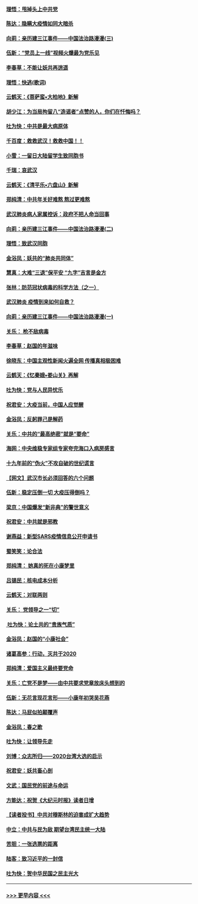 #### [理悟：甩掉头上中共党](../pages/nsc993/n11838826.md?t=02021844) 
#### [陈达：隐瞒大疫情如同大暗杀](../pages/nsc993/n11838771.md?t=02021844) 
#### [向莉：亲历建三江事件——中国法治路漫漫(三)](../pages/nsc993/n11831825.md?t=02021844) 
#### [伍新：“党员上一线”视频火爆最为党乐见](../pages/nsc993/n11838200.md?t=02021844) 
#### [李春草：不能让妖共再逍遥](../pages/nsc993/n11838102.md?t=02021844) 
#### [理悟：快逃(歌词)](../pages/nsc993/n11838083.md?t=02021844) 
#### [云鹤天：《菩萨蛮▪大柏地》新解](../pages/nsc993/n11838059.md?t=02021844) 
#### [胡少江：为当局拘留八“造谣者”点赞的人，你们在忏悔吗？](../pages/nsc993/n11836801.md?t=02021844) 
#### [吐为快：中共是最大病原体](../pages/nsc993/n11836748.md?t=02021844) 
#### [千百度：救救武汉！救救中国！！](../pages/nsc993/n11836145.md?t=02021844) 
#### [小雪：一留日大陆留学生致同胞书](../pages/nsc993/n11834624.md?t=02021844) 
#### [千瑞：哀武汉](../pages/nsc993/n11833647.md?t=02021844) 
#### [云鹤天：《清平乐▪六盘山》新解](../pages/nsc993/n11833611.md?t=02021844) 
#### [郑纯清：中共年关好难熬 熬过更难熬](../pages/nsc993/n11833489.md?t=02021844) 
#### [武汉肺炎病人家属控诉：政府不把人命当回事](../pages/nsc993/n11833205.md?t=02021844) 
#### [向莉：亲历建三江事件——中国法治路漫漫(二)](../pages/nsc993/n11829102.md?t=02021844) 
#### [理悟：致武汉同胞](../pages/nsc993/n11831522.md?t=02021844) 
#### [金浴凤：妖共的“肺炎共同体”](../pages/nsc993/n11829448.md?t=02021844) 
#### [慧真：大难“三退”保平安 “九字”吉言是金方](../pages/nsc993/n11829501.md?t=02021844) 
#### [张林：防范冠状病毒的科学方法（之一）](../pages/nsc993/n11828618.md?t=02021844) 
#### [武汉肺炎 疫情到来如何自救？](../pages/nsc993/n11827632.md?t=02021844) 
#### [向莉：亲历建三江事件——中国法治路漫漫(一)](../pages/nsc993/n11827190.md?t=02021844) 
#### [关乐： 枪不敌病毒](../pages/nsc993/n11826746.md?t=02021844) 
#### [李春草：赵国的年滋味](../pages/nsc993/n11826321.md?t=02021844) 
#### [徐晓东：中国主观性新闻火遍全网 传播真相极困难](../pages/nsc993/n11826508.md?t=02021844) 
#### [云鹤天：《忆秦娥▪娄山关》再解](../pages/nsc993/n11824682.md?t=02021844) 
#### [吐为快：党与人民异忧乐](../pages/nsc993/n11824660.md?t=02021844) 
#### [祝君安：大疫当前，中国人应觉醒](../pages/nsc993/n11821946.md?t=02021844) 
#### [金浴凤：反躬罪己是解药](../pages/nsc993/n11820280.md?t=02021844) 
#### [关乐：中共的“最高绝密”就是“要命”](../pages/nsc993/n11816946.md?t=02021844) 
#### [海网：中央维稳专家组专家夸完海口入病房感言](../pages/nsc993/n11815138.md?t=02021844) 
#### [十九年前的“伪火”不攻自破的世纪谎言](../pages/nsc993/n11813238.md?t=02021844) 
#### [【网文】武汉市长必须回答的六个问题](../pages/nsc993/n11813848.md?t=02021844) 
#### [伍新：稳定压倒一切 大疫压得倒吗？](../pages/nsc993/n11812634.md?t=02021844) 
#### [梁京：中国爆发“新非典”的警世意义](../pages/nsc993/n11812554.md?t=02021844) 
#### [祝君安：中共就是邪教](../pages/nsc993/n11812431.md?t=02021844) 
#### [谢燕益：新型SARS疫情信息公开申请书](../pages/nsc993/n11808840.md?t=02021844) 
#### [蜀笑笑：论合法](../pages/nsc993/n11808064.md?t=02021844) 
#### [郑纯清： 她真的死在小康梦里](../pages/nsc993/n11806623.md?t=02021844) 
#### [吕锡民：核电成本分析](../pages/nsc993/n11806284.md?t=02021844) 
#### [云鹤天：对联两则](../pages/nsc993/n11805957.md?t=02021844) 
#### [关乐： 党领导之一“切”](../pages/nsc993/n11804505.md?t=02021844) 
#### [ 吐为快：论土共的“贵族气质”](../pages/nsc993/n11804490.md?t=02021844) 
#### [金浴凤：赵国的“小康社会”](../pages/nsc993/n11804452.md?t=02021844) 
#### [诸葛高参：行动，灭共于2020](../pages/nsc993/n11804120.md?t=02021844) 
#### [郑纯清：爱国主义最终要党命](../pages/nsc993/n11802197.md?t=02021844) 
#### [关乐：亡党不是梦——由中共要求党章放床头想到的](../pages/nsc993/n11802156.md?t=02021844) 
#### [伍新：无花言现花言形——小康年初哭吴花燕](../pages/nsc993/n11800044.md?t=02021844) 
#### [陈达：马屁似拍颠覆声](../pages/nsc993/n11800010.md?t=02021844) 
#### [金浴凤：春之歌](../pages/nsc993/n11797687.md?t=02021844) 
#### [吐为快：让领导先走](../pages/nsc993/n11797512.md?t=02021844) 
#### [刘博：众志所归——2020台湾大选的启示](../pages/nsc993/n11796878.md?t=02021844) 
#### [祝君安：妖共畜心剖](../pages/nsc993/n11794273.md?t=02021844) 
#### [文武：国民党的前途与命运](../pages/nsc993/n11794198.md?t=02021844) 
#### [方能达：祝贺《大纪元时报》读者日增](../pages/nsc993/n11793807.md?t=02021844) 
#### [【读者投书】中共对穆斯林的迫害成扩大趋势](../pages/nsc993/n11791371.md?t=02021844) 
#### [中立：中共与民为敌 期望台湾民主统一大陆](../pages/nsc993/n11790392.md?t=02021844) 
#### [苦胆：一张选票的距离](../pages/nsc993/n11788914.md?t=02021844) 
#### [陆客：致习近平的一封信](../pages/nsc993/n11788867.md?t=02021844) 
#### [吐为快：贺中华民国之民主光大](../pages/nsc993/n11788618.md?t=02021844) 

----
#### [ >>> 更早内容 <<< ](../indexes/nsc993-earlier.md)
